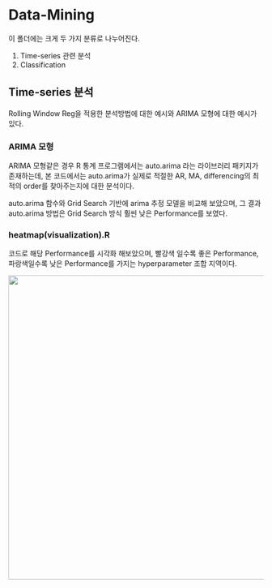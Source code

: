 # Data-Mining
이 폴더에는 크게 두 가지 분류로 나누어진다.
1. Time-series 관련 분석
2. Classification


## Time-series 분석
Rolling Window Reg을 적용한 분석방법에 대한 예시와
ARIMA 모형에 대한 예시가 있다.

### ARIMA 모형
ARIMA 모형같은 경우 R 통계 프로그램에서는 auto.arima 라는 라이브러리 패키지가 존재하는데, 본 코드에서는 auto.arima가 실제로 적절한 AR, MA, differencing의 최적의 order를 찾아주는지에 대한 분석이다.

auto.arima 함수와 Grid Search 기반에 arima 추정 모델을 비교해 보았으며, 그 결과 auto.arima 방법은 Grid Search 방식 훨씬 낮은 Performance를 보였다.

### heatmap(visualization).R 
코드로 해당 Performance를 시각화 해보았으며, 빨강색 일수록 좋은 Performance, 파랑색일수록 낮은 Performance를 가지는 hyperparameter 조합 지역이다. 

<p align="center">
<img height="600" src="https://raw.githubusercontent.com/MAKU315/practice-github/master/heatmap.PNG" />
</p>
